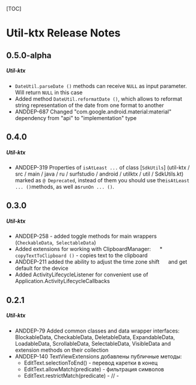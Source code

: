 [TOC]
# Util-ktx Release Notes
## 0.5.0-alpha
##### Util-ktx
* `DateUtil.parseDate ()` methods can receive `NULL` as input parameter. Will return `NULL` in this case
* Added method `DateUtil.reformatDate ()`, which allows to reformat string representation of the date from one format to another
* ANDDEP-687 Changed "com.google.android.material:material" dependency from "api" to "implementation" type 
## 0.4.0
##### Util-ktx
* ANDDEP-319 Properties of `isAtLeast ...` of class [`SdkUtils`] (util-ktx / src / main / java / ru / surfstudio / android / utilktx / util / SdkUtils.kt)
marked as `@ Deprecated`, instead of them you should use the` isAtLeast ... () `methods, as well as` runOn ... () `.
## 0.3.0
##### Util-ktx
* ANDDEP-258 - added toggle methods for main wrappers (`CheckableData`,` SelectableData`)
* Added extensions for working with ClipboardManager:
     * `copyTextToClipboard ()` - copies text to the clipboard
* ANDDEP-211 added the ability to adjust the time zone shift
     and get default for the device
* Added ActivityLifecycleListener for convenient use of Application.ActivityLifecycleCallbacks
## 0.2.1
##### Util-ktx
* ANDDEP-79 Added common classes and data wrapper interfaces: BlockableData, CheckableData, DeletableData, ExpandableData, LoadableData, ScrollableData, SelectableData, VisibleData and extension methods on their collection
* ANDDEP-140 TextViewExtensions добавлены публичные методы:
    * EditText.selectionToEnd() - перевод каретки в конец
    * EditText.allowMatch(predicate) - фильтрация символов
    * EditText.restrictMatch(predicate) - // -